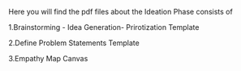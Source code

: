 Here you will find the pdf files about the Ideation Phase consists of

1.Brainstorming - Idea Generation- Prirotization Template

2.Define Problem Statements Template

3.Empathy Map Canvas
